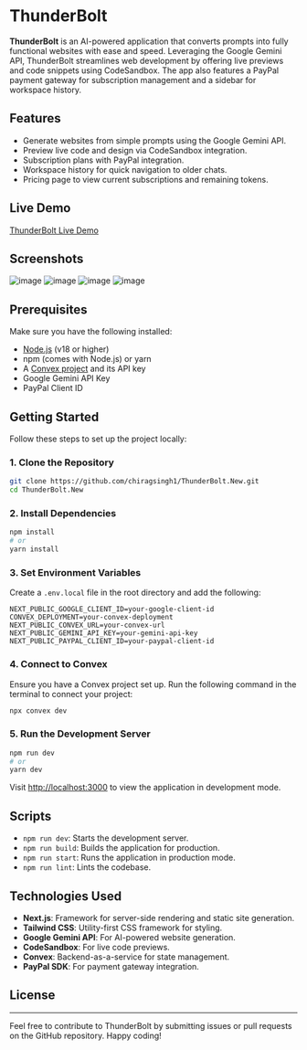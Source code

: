 # ThunderBolt

**ThunderBolt** is an AI-powered application that converts prompts into fully functional websites with ease and speed. Leveraging the Google Gemini API, ThunderBolt streamlines web development by offering live previews and code snippets using CodeSandbox. The app also features a PayPal payment gateway for subscription management and a sidebar for workspace history.

## Features
- Generate websites from simple prompts using the Google Gemini API.
- Preview live code and design via CodeSandbox integration.
- Subscription plans with PayPal integration.
- Workspace history for quick navigation to older chats.
- Pricing page to view current subscriptions and remaining tokens.

## Live Demo
[ThunderBolt Live Demo](https://thunder-bolt-new.vercel.app/)

## Screenshots
![image](https://github.com/user-attachments/assets/948522a0-49ea-4006-a1b4-319e06b63287)
![image](https://github.com/user-attachments/assets/b9de38bb-7727-4b92-a1dc-de1070eab60e)
![image](https://github.com/user-attachments/assets/032a1528-cd98-4dc0-a5d3-6a867388bf1f)
![image](https://github.com/user-attachments/assets/385d8fe3-8e97-4d05-96f2-fcb4a8cc5c67)

## Prerequisites
Make sure you have the following installed:
- [Node.js](https://nodejs.org/) (v18 or higher)
- npm (comes with Node.js) or yarn
- A [Convex project](https://convex.dev/) and its API key
- Google Gemini API Key
- PayPal Client ID

## Getting Started

Follow these steps to set up the project locally:

### 1. Clone the Repository
```bash
git clone https://github.com/chiragsingh1/ThunderBolt.New.git
cd ThunderBolt.New
```

### 2. Install Dependencies
```bash
npm install
# or
yarn install
```

### 3. Set Environment Variables
Create a `.env.local` file in the root directory and add the following:
```env
NEXT_PUBLIC_GOOGLE_CLIENT_ID=your-google-client-id
CONVEX_DEPLOYMENT=your-convex-deployment
NEXT_PUBLIC_CONVEX_URL=your-convex-url
NEXT_PUBLIC_GEMINI_API_KEY=your-gemini-api-key
NEXT_PUBLIC_PAYPAL_CLIENT_ID=your-paypal-client-id
```

### 4. Connect to Convex
Ensure you have a Convex project set up. Run the following command in the terminal to connect your project:
```bash
npx convex dev
```

### 5. Run the Development Server
```bash
npm run dev
# or
yarn dev
```

Visit [http://localhost:3000](http://localhost:3000) to view the application in development mode.

## Scripts
- `npm run dev`: Starts the development server.
- `npm run build`: Builds the application for production.
- `npm run start`: Runs the application in production mode.
- `npm run lint`: Lints the codebase.

## Technologies Used
- **Next.js**: Framework for server-side rendering and static site generation.
- **Tailwind CSS**: Utility-first CSS framework for styling.
- **Google Gemini API**: For AI-powered website generation.
- **CodeSandbox**: For live code previews.
- **Convex**: Backend-as-a-service for state management.
- **PayPal SDK**: For payment gateway integration.

## License

---
Feel free to contribute to ThunderBolt by submitting issues or pull requests on the GitHub repository. Happy coding!

